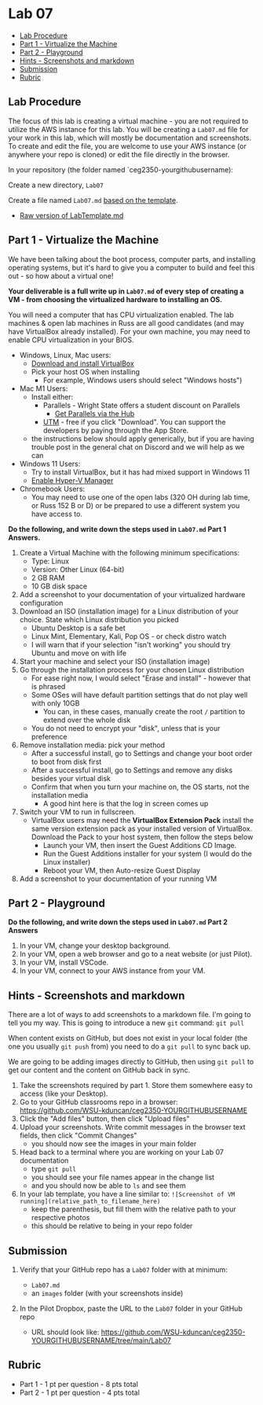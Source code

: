 # Lab 07

- [Lab Procedure](#Lab-Procedure)
- [Part 1 - Virtualize the Machine](#Part-1---Virtualize-the-Machine)
- [Part 2 - Playground](#Part-2---Playground)
- [Hints - Screenshots and markdown](#Hints---Screenshots-and-markdown)
- [Submission](#Submission)
- [Rubric](#Rubric)

## Lab Procedure

The focus of this lab is creating a virtual machine - you are not required to utilize the AWS instance for this lab. You will be creating a `Lab07.md` file for your work in this lab, which will mostly be documentation and screenshots. To create and edit the file, you are welcome to use your AWS instance (or anywhere your repo is cloned) or edit the file directly in the browser.

In your repository (the folder named `ceg2350-yourgithubusername):

Create a new directory, `Lab07`

Create a file named `Lab07.md` [based on the template](LabTemplate.md).

- [Raw version of LabTemplate.md](https://raw.githubusercontent.com/pattonsgirl/CEG2350/main/Labs/Lab07/LabTemplate.md)

## Part 1 - Virtualize the Machine

We have been talking about the boot process, computer parts, and installing operating systems, but it's hard to give you a computer to build and feel this out - so how about a virtual one!

**Your deliverable is a full write up in `Lab07.md` of every step of creating a VM - from choosing the virtualized hardware to installing an OS.**

You will need a computer that has CPU virtualization enabled. The lab machines & open lab machines in Russ are all good candidates (and may have VirtualBox already installed). For your own machine, you may need to enable CPU virtualization in your BIOS.

- Windows, Linux, Mac users:
  - [Download and install VirtualBox](https://www.virtualbox.org/wiki/Downloads)
  - Pick your host OS when installing
    - For example, Windows users should select "Windows hosts")
- Mac M1 Users:
  - Install either:
    - Parallels - Wright State offers a student discount on Parallels
      - [Get Parallels via the Hub](https://www.wright.edu/information-technology/software-purchases-for-personal-use)
    - [UTM](https://mac.getutm.app/) - free if you click "Download". You can support the developers by paying through the App Store.
  - the instructions below should apply generically, but if you are having trouble post in the general chat on Discord and we will help as we can
- Windows 11 Users:
  - Try to install VirtualBox, but it has had mixed support in Windows 11
  - [Enable Hyper-V Manager](https://www.groovypost.com/howto/enable-virtualization-in-windows-11/)
- Chromebook Users:
  - You may need to use one of the open labs (320 OH during lab time, or Russ 152 B or D) or be prepared to use a different system you have access to.

**Do the following, and write down the steps used in `Lab07.md` Part 1 Answers.**

1. Create a Virtual Machine with the following minimum specifications:
   - Type: Linux
   - Version: Other Linux (64-bit)
   - 2 GB RAM
   - 10 GB disk space
2. Add a screenshot to your documentation of your virtualized hardware configuration
3. Download an ISO (installation image) for a Linux distribution of your choice. State which Linux distribution you picked
   - Ubuntu Desktop is a safe bet
   - Linux Mint, Elementary, Kali, Pop OS - or check distro watch
   - I will warn that if your selection "isn't working" you should try Ubuntu and move on with life
4. Start your machine and select your ISO (installation image)
5. Go through the installation process for your chosen Linux distribution
   - For ease right now, I would select "Erase and install" - however that is phrased
   - Some OSes will have default partition settings that do not play well with only 10GB
     - You can, in these cases, manually create the root `/` partition to extend over the whole disk
   - You do not need to encrypt your "disk", unless that is your preference
6. Remove installation media: pick your method
   - After a successful install, go to Settings and change your boot order to boot from disk first
   - After a successful install, go to Settings and remove any disks besides your virtual disk
   - Confirm that when you turn your machine on, the OS starts, not the installation media
     - A good hint here is that the log in screen comes up
7. Switch your VM to run in fullscreen.
   - VirtualBox users may need the **VirtualBox Extension Pack** install the same version extension pack as your installed version of VirtualBox. Download the Pack to your host system, then follow the steps below
     - Launch your VM, then insert the Guest Additions CD Image.
     - Run the Guest Additions installer for your system (I would do the Linux installer)
     - Reboot your VM, then Auto-resize Guest Display
8. Add a screenshot to your documentation of your running VM

## Part 2 - Playground

**Do the following, and write down the steps used in `Lab07.md` Part 2 Answers**

1. In your VM, change your desktop background.
2. In your VM, open a web browser and go to a neat website (or just Pilot).
3. In your VM, install VSCode.
4. In your VM, connect to your AWS instance from your VM.

## Hints - Screenshots and markdown

There are a lot of ways to add screenshots to a markdown file. I'm going to tell you my way. This is going to introduce a new `git` command: `git pull`

When content exists on GitHub, but does not exist in your local folder (the one you usually `git push` from) you need to do a `git pull` to sync back up.

We are going to be adding images directly to GitHub, then using `git pull` to get our content and the content on GitHub back in sync.

1. Take the screenshots required by part 1. Store them somewhere easy to access (like your Desktop).
2. Go to your GitHub classrooms repo in a browser: https://github.com/WSU-kduncan/ceg2350-YOURGITHUBUSERNAME
3. Click the "Add files" button, then click "Upload files"
4. Upload your screenshots. Write commit messages in the browser text fields, then click "Commit Changes"
   - you should now see the images in your main folder
5. Head back to a terminal where you are working on your Lab 07 documentation
   - type `git pull`
   - you should see your file names appear in the change list
   - and you should now be able to `ls` and see them
6. In your lab template, you have a line similar to: `![Screenshot of VM running](relative_path_to_filename_here)`
   - keep the parenthesis, but fill them with the relative path to your respective photos
   - this should be relative to being in your repo folder

## Submission

1. Verify that your GitHub repo has a `Lab07` folder with at minimum:

   - `Lab07.md`
   - an `images` folder (with your screenshots inside)

2. In the Pilot Dropbox, paste the URL to the `Lab07` folder in your GitHub repo
   - URL should look like: https://github.com/WSU-kduncan/ceg2350-YOURGITHUBUSERNAME/tree/main/Lab07

## Rubric

- Part 1 - 1 pt per question - 8 pts total
- Part 2 - 1 pt per question - 4 pts total
